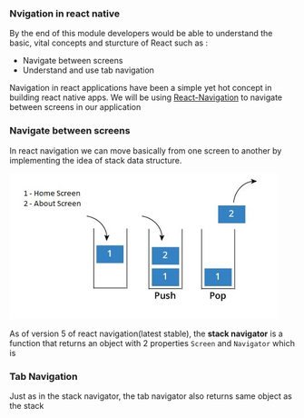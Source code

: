 ### Nvigation in react native

By the end of this module developers would be able to understand the basic, vital concepts and sturcture of React such as :
 - Navigate between screens
 - Understand and use tab navigation
 
Navigation in react applications have been a simple yet hot concept in building react native apps. 
We will be using [React-Navigation](https://reactnavigation.org/) to navigate between screens in our application

### Navigate between screens
In react navigation we can move basically from one screen to another by implementing the idea of stack data structure.

![Stack](../images/stack.jpeg)


As of version 5 of react navigation(latest stable), the **stack navigator** is a function that returns an object with 2 properties ```Screen``` and ```Navigator``` which is 


### Tab Navigation
Just as in the stack navigator, the tab navigator also returns same object as the stack